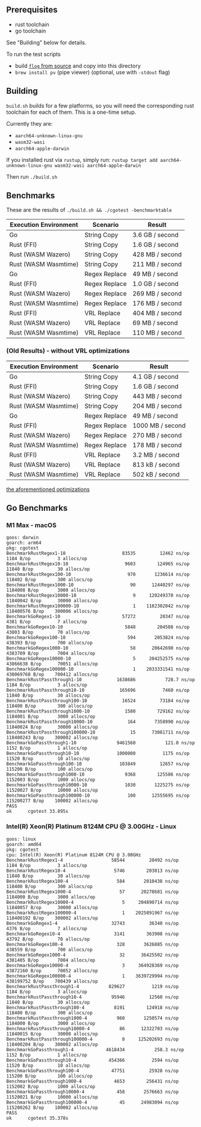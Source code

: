 
## Prerequisites

- rust toolchain
- go toolchain

See "Building" below for details.

To run the test scripts

- build [`flog` from source](https://github.com/DataDog/flog) and copy into this directory
- `brew install pv` (pipe viewer) (optional, use with `-stdout` flag)


## Building
`build.sh` builds for a few platforms, so you will need the corresponding rust
toolchain for each of them. This is a one-time setup.

Currently they are:
- `aarch64-unknown-linux-gnu`
- `wasm32-wasi`
- `aarch64-apple-darwin`

If you installed rust via `rustup`, simply run:
`rustup target add aarch64-unknown-linux-gnu wasm32-wasi aarch64-apple-darwin`


Then run `./build.sh`

## Benchmarks
These are the results of `./build.sh && ./cgotest -benchmarktable`

| Execution Environment | Scenario | Result |
| --------------------- | -------- | ------ |
| Go | String Copy | 3.6 GB / second |
| Rust (FFI) | String Copy | 1.6 GB / second |
| Rust (WASM Wazero) | String Copy | 428 MB / second |
| Rust (WASM Wasmtime) | String Copy | 211 MB / second |
| Go | Regex Replace | 49 MB / second |
| Rust (FFI) | Regex Replace | 1.0 GB / second |
| Rust (WASM Wazero) | Regex Replace | 269 MB / second |
| Rust (WASM Wasmtime) | Regex Replace | 176 MB / second |
| Rust (FFI) | VRL Replace | 404 MB / second |
| Rust (WASM Wazero) | VRL Replace | 69 MB / second |
| Rust (WASM Wasmtime) | VRL Replace | 110 MB / second |


### (Old Results) - without VRL optimizations

| Execution Environment | Scenario | Result |
| --------------------- | -------- | ------ |
| Go | String Copy | 4.1 GB / second |
| Rust (FFI) | String Copy | 1.6 GB / second |
| Rust (WASM Wazero) | String Copy | 443 MB / second |
| Rust (WASM Wasmtime) | String Copy | 204 MB / second |
| Go | Regex Replace | 49 MB / second |
| Rust (FFI) | Regex Replace | 1000 MB / second |
| Rust (WASM Wazero) | Regex Replace | 270 MB / second |
| Rust (WASM Wasmtime) | Regex Replace | 178 MB / second |
| Rust (FFI) | VRL Replace | 3.2 MB / second |
| Rust (WASM Wazero) | VRL Replace | 813 kB / second |
| Rust (WASM Wasmtime) | VRL Replace | 502 kB / second |

[the aforementioned
optimizations](https://github.com/vectordotdev/vector/pull/15079)



## Go Benchmarks

### M1 Max - macOS

```
goos: darwin
goarch: arm64
pkg: cgotest
BenchmarkRustRegex1-10               	   83535	     12462 ns/op	    1184 B/op	       3 allocs/op
BenchmarkRustRegex10-10              	    9603	    124965 ns/op	   11840 B/op	      30 allocs/op
BenchmarkRustRegex100-10             	     970	   1236614 ns/op	  118402 B/op	     300 allocs/op
BenchmarkRustRegex1000-10            	      90	  12440297 ns/op	 1184008 B/op	    3000 allocs/op
BenchmarkRustRegex10000-10           	       9	 120249370 ns/op	11840042 B/op	   30000 allocs/op
BenchmarkRustRegex100000-10          	       1	1182302042 ns/op	118400576 B/op	  300006 allocs/op
BenchmarkGoRegex1-10                 	   57272	     20347 ns/op	    4381 B/op	       7 allocs/op
BenchmarkGoRegex10-10                	    5848	    204508 ns/op	   43803 B/op	      70 allocs/op
BenchmarkGoRegex100-10               	     594	   2053824 ns/op	  438393 B/op	     700 allocs/op
BenchmarkGoRegex1000-10              	      58	  20642690 ns/op	 4383709 B/op	    7004 allocs/op
BenchmarkGoRegex10000-10             	       5	 204252575 ns/op	43866638 B/op	   70051 allocs/op
BenchmarkGoRegex100000-10            	       1	2033331541 ns/op	438069768 B/op	  700412 allocs/op
BenchmarkRustPassthrough1-10         	 1638686	       728.7 ns/op	    1184 B/op	       3 allocs/op
BenchmarkRustPassthrough10-10        	  165696	      7460 ns/op	   11840 B/op	      30 allocs/op
BenchmarkRustPassthrough100-10       	   16524	     73184 ns/op	  118400 B/op	     300 allocs/op
BenchmarkRustPassthrough1000-10      	    1580	    729162 ns/op	 1184001 B/op	    3000 allocs/op
BenchmarkRustPassthrough10000-10     	     164	   7358990 ns/op	11840024 B/op	   30000 allocs/op
BenchmarkRustPassthrough100000-10    	      15	  73081711 ns/op	118400243 B/op	  300002 allocs/op
BenchmarkGoPassthrough1-10           	 9461560	       121.0 ns/op	    1152 B/op	       1 allocs/op
BenchmarkGoPassthrough10-10          	 1000000	      1175 ns/op	   11520 B/op	      10 allocs/op
BenchmarkGoPassthrough100-10         	  103849	     12657 ns/op	  115200 B/op	     100 allocs/op
BenchmarkGoPassthrough1000-10        	    9368	    125586 ns/op	 1152003 B/op	    1000 allocs/op
BenchmarkGoPassthrough10000-10       	    1030	   1225275 ns/op	11520027 B/op	   10000 allocs/op
BenchmarkGoPassthrough100000-10      	     100	  12555695 ns/op	115200277 B/op	  100002 allocs/op
PASS
ok  	cgotest	33.895s
```

### Intel(R) Xeon(R) Platinum 8124M CPU @ 3.00GHz - Linux

```
goos: linux
goarch: amd64
pkg: cgotest
cpu: Intel(R) Xeon(R) Platinum 8124M CPU @ 3.00GHz
BenchmarkRustRegex1-4              	   58544	     20492 ns/op	    1184 B/op	       3 allocs/op
BenchmarkRustRegex10-4             	    5746	    203013 ns/op	   11840 B/op	      30 allocs/op
BenchmarkRustRegex100-4            	     584	   2010438 ns/op	  118400 B/op	     300 allocs/op
BenchmarkRustRegex1000-4           	      57	  20278681 ns/op	 1184000 B/op	    3000 allocs/op
BenchmarkRustRegex10000-4          	       5	 204890714 ns/op	11840057 B/op	   30000 allocs/op
BenchmarkRustRegex100000-4         	       1	2025891967 ns/op	118400192 B/op	  300002 allocs/op
BenchmarkGoRegex1-4                	   32743	     36340 ns/op	    4376 B/op	       7 allocs/op
BenchmarkGoRegex10-4               	    3141	    363908 ns/op	   43792 B/op	      70 allocs/op
BenchmarkGoRegex100-4              	     328	   3626885 ns/op	  438559 B/op	     700 allocs/op
BenchmarkGoRegex1000-4             	      32	  36425502 ns/op	 4381405 B/op	    7004 allocs/op
BenchmarkGoRegex10000-4            	       3	 364928369 ns/op	43872160 B/op	   70052 allocs/op
BenchmarkGoRegex100000-4           	       1	3639729994 ns/op	438199752 B/op	  700439 allocs/op
BenchmarkRustPassthrough1-4        	  829627	      1219 ns/op	    1184 B/op	       3 allocs/op
BenchmarkRustPassthrough10-4       	   95946	     12560 ns/op	   11840 B/op	      30 allocs/op
BenchmarkRustPassthrough100-4      	    8191	    124918 ns/op	  118400 B/op	     300 allocs/op
BenchmarkRustPassthrough1000-4     	     960	   1250574 ns/op	 1184000 B/op	    3000 allocs/op
BenchmarkRustPassthrough10000-4    	      86	  12322703 ns/op	11840015 B/op	   30000 allocs/op
BenchmarkRustPassthrough100000-4   	       8	 125202693 ns/op	118400204 B/op	  300002 allocs/op
BenchmarkGoPassthrough1-4          	 4618434	       258.3 ns/op	    1152 B/op	       1 allocs/op
BenchmarkGoPassthrough10-4         	  454366	      2594 ns/op	   11520 B/op	      10 allocs/op
BenchmarkGoPassthrough100-4        	   47751	     25928 ns/op	  115200 B/op	     100 allocs/op
BenchmarkGoPassthrough1000-4       	    4653	    256431 ns/op	 1152002 B/op	    1000 allocs/op
BenchmarkGoPassthrough10000-4      	     458	   2576663 ns/op	11520021 B/op	   10000 allocs/op
BenchmarkGoPassthrough100000-4     	      45	  24983094 ns/op	115200262 B/op	  100002 allocs/op
PASS
ok  	cgotest	35.378s
```
